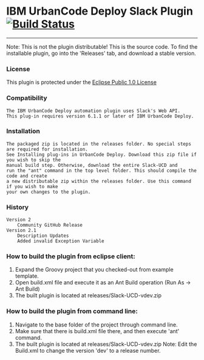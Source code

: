 # IBM UrbanCode Deploy Slack Plugin [![Build Status](https://travis-ci.org/IBM-UrbanCode/Slack-UCD.svg?branch=master)](https://travis-ci.org/IBM-UrbanCode/Slack-UCD)
---
Note: This is not the plugin distributable! This is the source code. To find the installable plugin, go into the 'Releases' tab, and download a stable version.

### License
This plugin is protected under the [Eclipse Public 1.0 License](http://www.eclipse.org/legal/epl-v10.html)

### Compatibility
	The IBM UrbanCode Deploy automation plugin uses Slack's Web API.
	This plug-in requires version 6.1.1 or later of IBM UrbanCode Deploy.

### Installation
	The packaged zip is located in the releases folder. No special steps are required for installation.
	See Installing plug-ins in UrbanCode Deploy. Download this zip file if you wish to skip the
	manual build step. Otherwise, download the entire Slack-UCD and
	run the "ant" command in the top level folder. This should compile the code and create
	a new distributable zip within the releases folder. Use this command if you wish to make
	your own changes to the plugin.

### History
    Version 2
        Community GitHub Release
    Version 2.1
        Description Updates
        Added invalid Exception Variable

### How to build the plugin from eclipse client:

1. Expand the Groovy project that you checked-out from example template.
2. Open build.xml file and execute it as an Ant Build operation (Run As -> Ant Build)
3. The built plugin is located at releases/Slack-UCD-vdev.zip

### How to build the plugin from command line:

1. Navigate to the base folder of the project through command line.
2. Make sure that there is build.xml file there, and then execute 'ant' command.
3. The built plugin is located at releases/Slack-UCD-vdev.zip
Note: Edit the Build.xml to change the version 'dev' to a release number.
